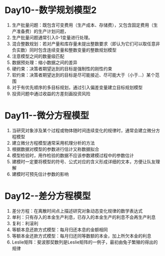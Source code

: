 # Day10--数学规划模型2
1. 生产批量问题：既包含可变费用（生产成本、存储费），又包含固定费用（生产准备费）的生产计划问题，
2. 生产批量问题通常引入0-1变量进行处理。
3. 混合整数规划：若对产量和库存量未提出整数要求（即认为它们可以取任意非负实数）同时包含连续变量和整数变量的整数规划模型
4. 注意模型之间的数量级匹配
5. 数据预处理：缩小数据之间的差异
6. 硬约束：决策者期望达到的目标是强制性的刚性约束
7. 软约束：决策者期望达到的目标是尽可能接近、尽可能大于（小于...）某个范围
8. 对于有优先顺序的多目标规划，通过引入偏差变量建立目标规划模型
9. 投资问题中通过收益的方差刻画投资风险
# Day11--微分方程模型
1. 当研究对象涉及某个过程或物体随时间连续变化的规律时，通常会建立微分方程模型
2. 建立微分方程模型通常采用机理分析的方法
3. 根据数据对模型的参数进行估计又称数据拟合
4. 模型检验时，用作检验的数据不应该参数建模过程中的参数估计
5. 建模时一定要将模型的符号、公式对应的含义形成详细的文本，方便让队友理解
6. 建模时可预先估计参数的影响
# Day12--差分方程模型
1. 差分方程：在离散时间点上描述研究对象动态变化规律的数学表达式
2. 单利：只有存入的本金生产利息，已存入的本金生产的利息不会再生产利息
3. 复利：利滚利
4. 等额本息还款方式模型：每月归还本息的金额相同
5. 等额本金还款方式模型：每月归还同等数额的本金，加上所欠本金的利息
6. Leslie矩阵：斐波那契数列是Leslie矩阵的一例子，最初由兔子繁殖的得出的规律